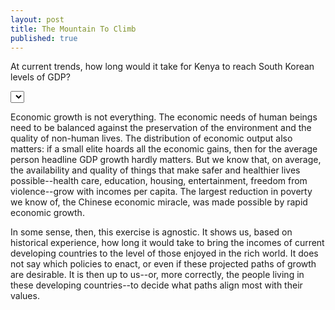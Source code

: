 ```yaml
---
layout: post
title: The Mountain To Climb
published: true
---
```


At current trends, how long would it take for Kenya to reach South Korean levels of GDP?

<!-- Initialize a select button -->
<select id="selectButton"></select>

<!-- Create a div where the graph will take place -->
<div id="forecasts"></div>

Economic growth is not everything. The economic needs of human beings need to be balanced against the preservation of the environment and the quality of non-human lives. The distribution of economic output also matters: if a small elite hoards all the economic gains, then for the average person headline GDP growth hardly matters. But we know that, on average, the availability and quality of things that make safer and healthier lives possible--health care, education, housing, entertainment, freedom from violence--grow with incomes per capita. The largest reduction in poverty we know of, the Chinese economic miracle, was made possible by rapid economic growth. 

In some sense, then, this exercise is agnostic. It shows us, based on historical experience, how long it would take to bring the incomes of current developing countries to the level of those enjoyed in the rich world. It does not say which policies to enact, or even if these projected paths of growth are desirable. It is then up to us--or, more correctly, the people living in these developing countries--to decide what paths align most with their values.

<script src="http://d3js.org/d3.v4.js"></script>
<script src="https://d3js.org/d3-scale-chromatic.v1.min.js"></script>

<script>
var margin = {top: 10, right: 100, bottom: 30, left: 30},
    width = 460 - margin.left - margin.right,
    height = 400 - margin.top - margin.bottom;

var svg = d3.select("#forecasts")
  .append("svg")
    .attr("width", width + margin.left + margin.right)
    .attr("height", height + margin.top + margin.bottom)
  .append("g")
    .attr("transform",
          "translate(" + margin.left + "," + margin.top + ")");

d3.csv("/assets/mountain_to_climb/weo_2021_10_long.csv", function(data) {

    // List of groups (here I have one group per column)
    var allGroup = ["France", "Kenya"]

    // add the options to the button
    d3.select("#selectButton")
      .selectAll('myOptions')
     	.data(allGroup)
      .enter()
    	.append('option')
      .text(function (d) { return d; }) // text showed in the menu
      .attr("value", function (d) { return d; }) // corresponding value returned by the button

    // A color scale: one color for each group
    var myColor = d3.scaleOrdinal()
      .domain(allGroup)
      .range(d3.schemeSet2);

    // Add X axis --> it is a date format
    var x = d3.scaleLinear()
      .domain([0,10])
      .range([ 0, width ]);
    svg.append("g")
      .attr("transform", "translate(0," + height + ")")
      .call(d3.axisBottom(x));

    // Add Y axis
    var y = d3.scaleLinear()
      .domain( [0,20])
      .range([ height, 0 ]);
    svg.append("g")
      .call(d3.axisLeft(y));

    // Initialize line with group a
    var line = svg
      .append('g')
      .append("path")
        .datum(data)
        .attr("d", d3.line()
          .x(function(d) { return x(+d.year) })
          .y(function(d) { return y(+d.valueA) })
        )
        .attr("stroke", function(d){ return myColor("valueA") })
        .style("stroke-width", 4)
        .style("fill", "none");

    // A function that update the chart
    function update(selectedGroup) {

      // Create new data with the selection?
      var dataFilter = data.map(function(d){return {year: d.year, value:d[selectedGroup]} })

      // Give these new data to update line
      line
          .datum(dataFilter)
          .transition()
          .duration(1000)
          .attr("d", d3.line()
            .x(function(d) { return x(+d.year) })
            .y(function(d) { return y(+d.value) })
          )
          .attr("stroke", function(d){ return myColor(selectedGroup) })
    }

    // When the button is changed, run the updateChart function
    d3.select("#selectButton").on("change", function(d) {
        // recover the option that has been chosen
        var selectedOption = d3.select(this).property("value")
        // run the updateChart function with this selected option
        update(selectedOption)
    });

})

</script>